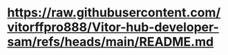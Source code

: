# https://raw.githubusercontent.com/vitorffpro888/Vitor-hub-developer-sam/refs/heads/main/README.md
